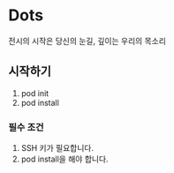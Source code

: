 # Dots

전시의 시작은 당신의 눈길, 깊이는 우리의 목소리

## 시작하기

1. pod init
2. pod install

### 필수 조건

1. SSH 키가 필요합니다.
2. pod install을 해야 합니다.
